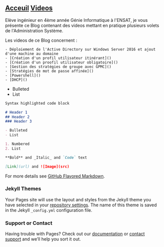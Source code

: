 ## [Acceuil](https://yousrahzt.github.io)   [Videos]()


  Elève ingénieur en 4ème année Génie Informatique à l'ENSAT, je vous présente ce Blog contenant des videos mettant en pratique plusieurs volets de l'Administration Système.
  
 
  Les videos de ce Blog concernent :
  
    - Déploiement de l'Active Directory sur Windows Server 2016 et ajout d'une machine au domaine
    - [Création d'un profil utilisateur itinérant]()
    - [Création d'un proofil utilisateur obligatoire]()
    - [Gestion des stratégies de groupe avec GPMC]()
    - [Stratégies de mot de passe affinée]()
    - [Powershell]()
    - [DHCP]()
    
   
  
  - Bulleted
  - List
  
 
 
```markdown
Syntax highlighted code block

# Header 1
## Header 2
### Header 3

- Bulleted
- List

1. Numbered
2. List

**Bold** and _Italic_ and `Code` text

[Link](url) and ![Image](src)
```

For more details see [GitHub Flavored Markdown](https://guides.github.com/features/mastering-markdown/).

### Jekyll Themes

Your Pages site will use the layout and styles from the Jekyll theme you have selected in your [repository settings](https://github.com/yousrahzt/yousrahzt.github.io/settings). The name of this theme is saved in the Jekyll `_config.yml` configuration file.

### Support or Contact

Having trouble with Pages? Check out our [documentation](https://help.github.com/categories/github-pages-basics/) or [contact support](https://github.com/contact) and we’ll help you sort it out.
